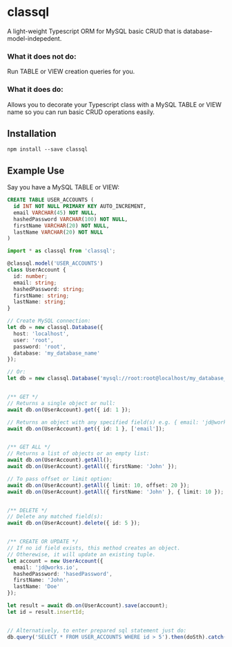 # classql
A light-weight Typescript ORM for MySQL basic CRUD that is database-model-indepedent.

### What it does not do:
Run TABLE or VIEW creation queries for you.

### What it does do:
Allows you to decorate your Typescript class with a MySQL TABLE or VIEW name so you can run basic CRUD operations easily.

## Installation
`npm install --save classql`

## Example Use
Say you have a MySQL TABLE or VIEW:

```sql
CREATE TABLE USER_ACCOUNTS (
  id INT NOT NULL PRIMARY KEY AUTO_INCREMENT,
  email VARCHAR(45) NOT NULL,
  hashedPassword VARCHAR(100) NOT NULL,
  firstName VARCHAR(20) NOT NULL,
  lastName VARCHAR(20) NOT NULL
)
```

```typescript
import * as classql from 'classql';

@classql.model('USER_ACCOUNTS')
class UserAccount {
  id: number;
  email: string;
  hashedPassword: string;
  firstName: string;
  lastName: string;
}

// Create MySQL connection:
let db = new classql.Database({
  host: 'localhost',
  user: 'root',
  password: 'root',
  database: 'my_database_name'
});

// Or:
let db = new classql.Database('mysql://root:root@localhost/my_database_name?debug=true&timeout=1000000');


/** GET */
// Returns a single object or null:
await db.on(UserAccount).get({ id: 1 });

// Returns an object with any specified field(s) e.g. { email: 'jd@works.io' }
await db.on(UserAccount).get({ id: 1 }, ['email']);


/** GET ALL */
// Returns a list of objects or an empty list:
await db.on(UserAccount).getAll();
await db.on(UserAccount).getAll({ firstName: 'John' });

// To pass offset or limit option:
await db.on(UserAccount).getAll({ limit: 10, offset: 20 });
await db.on(UserAccount).getAll({ firstName: 'John' }, { limit: 10 });


/** DELETE */
// Delete any matched field(s):
await db.on(UserAccount).delete({ id: 5 });


/** CREATE OR UPDATE */
// If no id field exists, this method creates an object.
// Otherewise, it will update an existing tuple.
let account = new UserAccount({
  email: 'jd@works.io',
  hashedPassword: 'hasedPassword',
  firstName: 'John',
  lastName: 'Doe'
});

let result = await db.on(UserAccount).save(account);
let id = result.insertId;


// Alternatively, to enter prepared sql statement just do:
db.query('SELECT * FROM USER_ACCOUNTS WHERE id > 5').then(doSth).catch(doSthElse);

```
